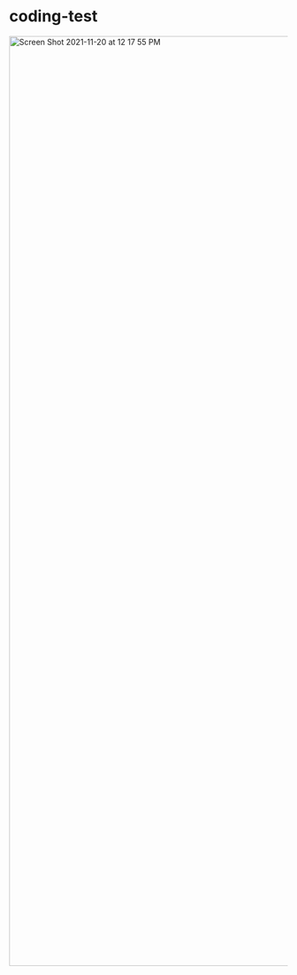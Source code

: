 # coding-test
<img width="1680" alt="Screen Shot 2021-11-20 at 12 17 55 PM" src="https://user-images.githubusercontent.com/86048677/142739926-0f75d9d5-fd02-44ea-b0af-3a24fa5e146d.png">

